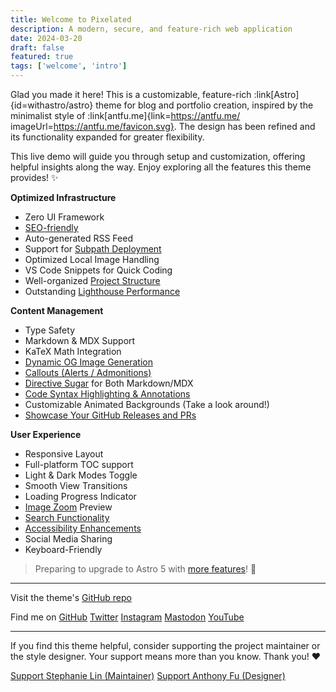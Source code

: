 ```yaml
---
title: Welcome to Pixelated
description: A modern, secure, and feature-rich web application
date: 2024-03-20
draft: false
featured: true
tags: ['welcome', 'intro']
---
```


Glad you made it here! This is a customizable, feature-rich :link[Astro]{id=withastro/astro} theme for blog and portfolio creation, inspired by the minimalist style of :link[antfu.me]{link=https://antfu.me/ imageUrl=https://antfu.me/favicon.svg}. The design has been refined and its functionality expanded for greater flexibility.

This live demo will guide you through setup and customization, offering helpful insights along the way. Enjoy exploring all the features this theme provides! ✨

**Optimized Infrastructure**

- Zero UI Framework
- [SEO-friendly](./blog/faqs-and-known-issues/#about-seo-and-accessibility)
- Auto-generated RSS Feed
- Support for [Subpath Deployment](./blog/basic-configuration/#configuring-site)
- Optimized Local Image Handling
- VS Code Snippets for Quick Coding
- Well-organized [Project Structure](./blog/project-structure/)
- Outstanding [Lighthouse Performance](./blog/faqs-and-known-issues/#lighthouse-scores)

**Content Management**

- Type Safety
- Markdown & MDX Support
- KaTeX Math Integration
- [Dynamic OG Image Generation](./blog/about-open-graph-images/)
- [Callouts (Alerts / Admonitions)](./blog/markdown-mdx-extended-features/#callouts-alerts--admonitions)
- [Directive Sugar](./blog/markdown-mdx-extended-features/#image-caption--link) for Both Markdown/MDX
- [Code Syntax Highlighting & Annotations](./blog/markdown-mdx-extended-features/#fully-featured-code-blocks)
- Customizable Animated Backgrounds (Take a look around!)
- [Showcase Your GitHub Releases and PRs](./blog/customizing-github-activity-pages)

**User Experience**

- Responsive Layout
- Full-platform TOC support
- Light & Dark Modes Toggle
- Smooth View Transitions
- Loading Progress Indicator
- [Image Zoom](./blog/faqs-and-known-issues/#image-zoom) Preview
- [Search Functionality](./blog/faqs-and-known-issues/#search-functionality)
- [Accessibility Enhancements](./blog/faqs-and-known-issues/#about-seo-and-accessibility)
- Social Media Sharing
- Keyboard-Friendly

> Preparing to upgrade to Astro 5 with [more features](https://github.com/users/lin-stephanie/projects/4)! 🚀

---

<p>
  Visit the theme's
  <a
    class="inline-block ml-1.5 op-75 hover:op-100"
    href="https://github.com/lin-stephanie/astro-antfustyle-theme"
  >
  <span i-simple-icons-github></span> GitHub repo</a>
</p>

<p>
  <span class="inline-block mr-1.5 mb-2">Find me on</span>
  <span class="inline-flex flex-wrap gap-2 op-75 hover:op-100">
    <a href="https://github.com/lin-stephanie/astro-antfustyle-theme">
      <span i-simple-icons-github></span> GitHub</a>
    <a href="https://github.com/lin-stephanie/astro-antfustyle-theme">
      <span i-ri-twitter-x-fill></span> Twitter</a>
    <a href="https://github.com/lin-stephanie/astro-antfustyle-theme">
      <span i-simple-icons-instagram></span> Instagram</a>
    <a href="https://github.com/lin-stephanie/astro-antfustyle-theme">
      <span i-simple-icons-mastodon></span> Mastodon</a>
    <a href="https://github.com/lin-stephanie/astro-antfustyle-theme">
      <span i-simple-icons-youtube></span> YouTube</a>
  </span>
</p>

---

If you find this theme helpful, consider supporting the project maintainer or the style designer. Your support means more than you know. Thank you! ❤️

<div class="flex flex-wrap gap-4">
  <a class="btn-rose" href="https://github.com/sponsors/lin-stephanie">
    <span class="i-ph-heart-duotone"></span> Support Stephanie Lin (Maintainer)</a>
  <a class="btn-yellow" href="https://github.com/sponsors/antfu">
    <span class="i-ph-lightning-duotone"></span> Support Anthony Fu (Designer)</a>
</div>

